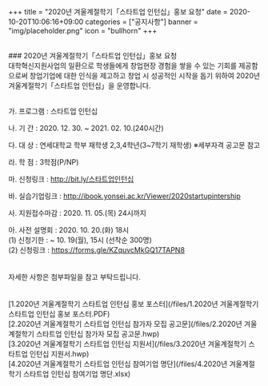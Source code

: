 +++
title = "2020년 겨울계절학기「스타트업 인턴십」홍보 요청"
date = 2020-10-20T10:06:16+09:00
categories = ["공지사항"]
banner = "img/placeholder.png"
icon = "bullhorn"
+++
<!--more-->

<br>
### 2020년 겨울계절학기「스타트업 인턴십」홍보 요청

<br>
대학혁신지원사업의 일환으로 학생들에게 창업현장 경험을 쌓을 수 있는 기회를 제공함으로써 창업기업에 대한 인식을 제고하고 창업 시 성공적인 시작을 돕기 위하여 2020년 겨울계절학기「스타트업 인턴십」을 운영합니다.
<br>
<br>

가. 프로그램 : 스타트업 인턴십
<br>

나. 기    간 : 2020. 12. 30. ~ 2021. 02. 10.(240시간)
<br>

다. 대    상 : 연세대학교 학부 재학생 2,3,4학년(3~7학기 재학생) ※세부자격 공고문 참고
<br>

라. 학    점 : 3학점(P/NP)
<br>

마. 신청링크 : http://bit.ly/스타트업인턴십
<br>

바. 실습기업링크 : http://ibook.yonsei.ac.kr/Viewer/2020startupintership
<br>

사. 지원접수마감 : 2020. 11. 05.(목) 24시까지
<br>

아. 사전 설명회 : 2020. 10. 20.(화) 18시
<br>
	(1) 신청기한 : ~ 10. 19(월), 15시 (선착순 300명)
  <br>
	(2) 신청링크 : https://forms.gle/KZquvcMkGQ17TAPN8
<br>
<br>
<br>
자세한 사항은 첨부파일을 참고 부탁드립니다.
<br>
<br>
<br>
[1.2020년 겨울계절학기 스타트업 인턴십 홍보 포스터](/files/1.2020년 겨울계절학기 스타트업 인턴십 홍보 포스터.PDF)
<br>
[2.2020년 겨울계절학기 스타트업 인턴십 참가자 모집 공고문](/files/2.2020년 겨울계절학기 스타트업 인턴십 참가자 모집 공고문.hwp)
<br>
[3.2020년 겨울계절학기 스타트업 인턴십 지원서](/files/3.2020년 겨울계절학기 스타트업 인턴십 지원서.hwp)
<br>
[4.2020년 겨울계절학기 스타트업 인턴십 참여기업 명단](/files/4.2020년 겨울계절학기 스타트업 인턴십 참여기업 명단.xlsx)
<br>

